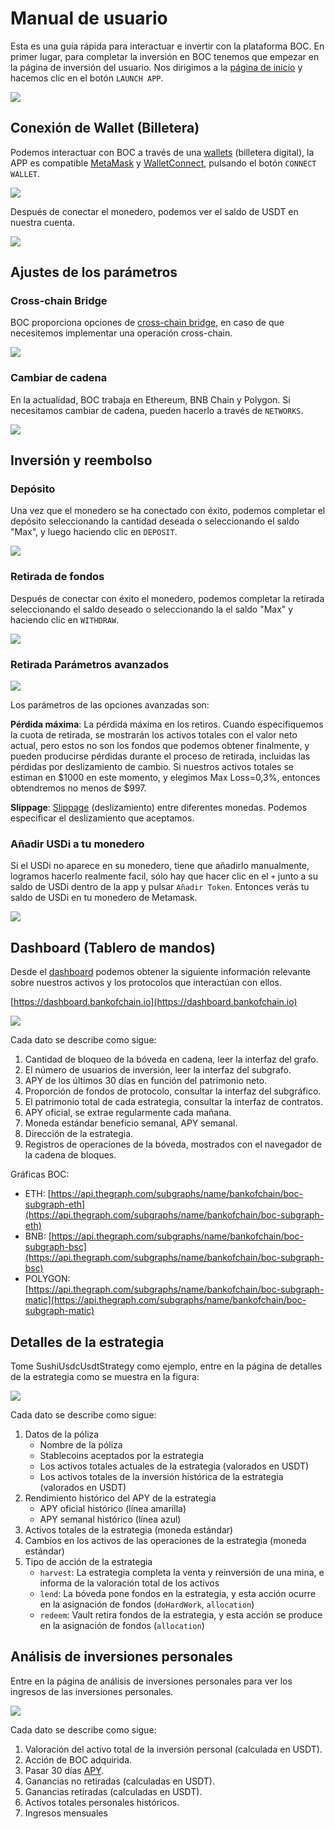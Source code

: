 # Manual de usuario

Esta es una guía rápida para interactuar e invertir con la plataforma BOC. En primer lugar, para completar la inversión en BOC tenemos que empezar en la página de inversión del usuario. Nos dirigimos a la [página de inicio](https://bankofchain.io/#/) y hacemos clic en el botón `LAUNCH APP`.

![](../.gitbook/assets/launchapp.png)

## Conexión de Wallet (Billetera)

Podemos interactuar con BOC a través de una [wallets](../more/appendix.md#wallet) (billetera digital), la APP es compatible [MetaMask](https://metamask.io/) y [WalletConnect](https://walletconnect.com/), pulsando el botón `CONNECT WALLET`.

![](../.gitbook/assets/connectwallet.png)

Después de conectar el monedero, podemos ver el saldo de USDT en nuestra cuenta.

![](../.gitbook/assets/pic-4.png)

## Ajustes de los parámetros

### Cross-chain Bridge

BOC proporciona opciones de [cross-chain bridge](../more/appendix.md#puentes-de-blockchain), en caso de que necesitemos implementar una operación cross-chain.

![](../.gitbook/assets/chainbridge.png)

### Cambiar de cadena

En la actualidad, BOC trabaja en Ethereum, BNB Chain y Polygon. Si necesitamos cambiar de cadena, pueden hacerlo a través de `NETWORKS`.

![](../.gitbook/assets/networkchange.png)

## Inversión y reembolso

### Depósito

Una vez que el monedero se ha conectado con éxito, podemos completar el depósito seleccionando la cantidad deseada o seleccionando el saldo "Max", y luego haciendo clic en `DEPOSIT`.

![](../.gitbook/assets/pic-7.png)

### Retirada de fondos

Después de conectar con éxito el monedero, podemos completar la retirada seleccionando el saldo deseado o seleccionando la el saldo "Max" y haciendo clic en `WITHDRAW`.

![](../.gitbook/assets/pic-8.png)

### Retirada Parámetros avanzados

![](../.gitbook/assets/advancesetting.png)

Los parámetros de las opciones avanzadas son:

**Pérdida máxima**: La pérdida máxima en los retiros. Cuando especifiquemos la cuota de retirada, se mostrarán los activos totales con el valor neto actual, pero estos no son los fondos que podemos obtener finalmente, y pueden producirse pérdidas durante el proceso de retirada, incluidas las pérdidas por deslizamiento de cambio. Si nuestros activos totales se estiman en $1000 en este momento, y elegimos Max Loss=0,3%, entonces obtendremos no menos de $997.

**Slippage**: [Slippage](../more/appendix.md#slippage) (deslizamiento) entre diferentes monedas. Podemos especificar el deslizamiento que aceptamos.

### Añadir USDi a tu monedero

Si el USDi no aparece en su monedero, tiene que añadirlo manualmente, logramos hacerlo realmente facil, sólo hay que hacer clic en el `+` junto a su saldo de USDi dentro de la app y pulsar `Añadir Token`. Entonces verás tu saldo de USDi en tu monedero de Metamask.

![](../.gitbook/assets/addtoken.png)

## Dashboard (Tablero de mandos)

Desde el [dashboard](../more/appendix.md#dashboard) podemos obtener la siguiente información relevante sobre nuestros activos y los protocolos que interactúan con ellos.

[https://dashboard.bankofchain.io](https://dashboard.bankofchain.io)

![](../.gitbook/assets/dashboard.jpg)

Cada dato se describe como sigue:

1. Cantidad de bloqueo de la bóveda en cadena, leer la interfaz del grafo.
2. El número de usuarios de inversión, leer la interfaz del subgrafo.
3. APY de los últimos 30 días en función del patrimonio neto.
4. Proporción de fondos de protocolo, consultar la interfaz del subgráfico.
5. El patrimonio total de cada estrategia, consultar la interfaz de contratos.
6. APY oficial, se extrae regularmente cada mañana.
7. Moneda estándar beneficio semanal, APY semanal.
8. Dirección de la estrategia.
9. Registros de operaciones de la bóveda, mostrados con el navegador de la cadena de bloques.

Gráficas BOC:

* ETH: [https://api.thegraph.com/subgraphs/name/bankofchain/boc-subgraph-eth](https://api.thegraph.com/subgraphs/name/bankofchain/boc-subgraph-eth)
* BNB: [https://api.thegraph.com/subgraphs/name/bankofchain/boc-subgraph-bsc](https://api.thegraph.com/subgraphs/name/bankofchain/boc-subgraph-bsc)
* POLYGON: [https://api.thegraph.com/subgraphs/name/bankofchain/boc-subgraph-matic](https://api.thegraph.com/subgraphs/name/bankofchain/boc-subgraph-matic)

## Detalles de la estrategia

Tome SushiUsdcUsdtStrategy como ejemplo, entre en la página de detalles de la estrategia como se muestra en la figura:

![](../.gitbook/assets/detail.jpg)

Cada dato se describe como sigue:

1. Datos de la póliza
   * Nombre de la póliza
   * Stablecoins aceptados por la estrategia
   * Los activos totales actuales de la estrategia (valorados en USDT)
   * Los activos totales de la inversión histórica de la estrategia (valorados en USDT)
2. Rendimiento histórico del APY de la estrategia
   * APY oficial histórico (línea amarilla)
   * APY semanal histórico (línea azul)
3. Activos totales de la estrategia (moneda estándar)
4. Cambios en los activos de las operaciones de la estrategia (moneda estándar)
5. Tipo de acción de la estrategia
   * `harvest`: La estrategia completa la venta y reinversión de una mina, e informa de la valoración total de los activos
   * `lend`: La bóveda pone fondos en la estrategia, y esta acción ocurre en la asignación de fondos (`doHardWork`, `allocation`)
   * `redeem`: Vault retira fondos de la estrategia, y esta acción se produce en la asignación de fondos (`allocation`)

## Análisis de inversiones personales

Entre en la página de análisis de inversiones personales para ver los ingresos de las inversiones personales.

![](../.gitbook/assets/personalpage.jpg)

Cada dato se describe como sigue:

1. Valoración del activo total de la inversión personal (calculada en USDT).
2. Acción de BOC adquirida.
3. Pasar 30 días [APY](../more/appendix.md#annual-yield-apy).
4. Ganancias no retiradas (calculadas en USDT).
5. Ganancias retiradas (calculadas en USDT).
6. Activos totales personales históricos.
7. Ingresos mensuales
